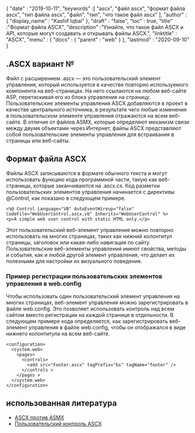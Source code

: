 {
  "date" : "2019-10-11",
  "keywords" :[ "ascx", "файл ascx", "формат файла ascx", "тип файла ascx", "файл", "тип", "что такое файл ascx" ],
  "author" : {
    "display_name" : "Kashif Iqbal"
},
  "draft" : "false",
  "toc" : true,
  "title" :"Формат файла ASCX",
  "description" :"Узнайте, что такое файл ASCX и API, которые могут создавать и открывать файлы ASCX.",
  "linktitle" : "ASCX",
  "menu" : {
    "docs" : {
      "parent" : "web"
}
},
  "lastmod" : "2020-09-10"
}

## .ASCX вариант №

Файл с расширением .ascx — это пользовательский элемент управления, который используется в качестве повторно используемого компонента на веб-страницах. На него ссылаются на любом веб-сайте ASP, перетаскивая его из блока управления на страницу. Пользовательские элементы управления ASCX добавляются в проект в качестве центрального источника, в результате чего любые изменения в пользовательском элементе управления отражаются на всем веб-сайте. В отличие от файлов ASMX, которые определяют механизм связи между двумя объектами через Интернет, файлы ASCX представляют собой пользовательские элементы управления для встраивания в страницы или веб-сайты.

## Формат файла ASCX

Файлы ASCX записываются в формате обычного текста и могут использовать функцию кода программной части, такую как веб-страницы, которые заканчиваются на .ascx.cs. Код разметки пользовательских элементов управления начинается с директивы @Control, как показано в следующем примере.

```
<%@ Control Language="VB" AutoEventWireup="false" CodeFile="WebUserControl.ascx.vb" Inherits="WebUserControl" %>
<p>A simple web user control with static HTML only.</p>
```

Этот пользовательский веб-элемент управления можно повторно использовать на многих страницах, таких как нижний колонтитул страницы, заголовок или какая-либо навигация по сайту. Пользовательские веб-элементы управления имеют свойства, методы и события, как и любой другой элемент управления, что делает их полезными для настройки их визуального поведения.

### Пример регистрации пользовательских элементов управления в web.config

Чтобы использовать один пользовательский элемент управления на многих страницах, веб-элемент управления можно зарегистрировать в файле web.config. Это позволяет использовать контроль над всем сайтом вместо регистрации на каждой странице в отдельности. В следующем примере кода определяется, как зарегистрировать веб-элемент управления в файле web.config, чтобы он отображался в виде нижнего колонтитула на всем веб-сайте.

```
<configuration>
  <system.web>
    <pages>
      <controls>
        <add src="Footer.ascx" tagPrefix="bs" tagName="footer" />
      </controls >
    </pages >
  </system.web>
</configuration>
```
## использованная литература

* [ASCX против ASMX](https://social.msdn.microsoft.com/Forums/en-US/a27d4c2f-b972-439e-a7fe-f4b7e3637700/how-to-work-with-ascx-files?forum=aspwebforms)
* [Пользовательский контроль ASCX](https://beansoftware.com/ASP.NET-Tutorials/User-Control.aspx)

